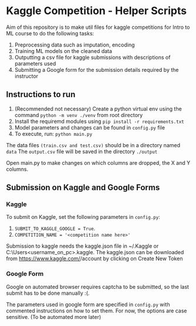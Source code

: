 # Kaggle Competition - Helper Scripts

Aim of this repository is to make util files for kaggle competitions for Intro to ML course to do the following tasks:

1. Preprocessing data such as imputation, encoding
2. Training ML models on the cleaned data
3. Outputting a csv file for kaggle submissions with descriptions of parameters used
4. Submitting a Google form for the submission details required by the instructor

## Instructions to run

1. (Recommended not necessary) Create a python virtual env using the command ```python -m venv ./venv``` from root directory
2. Install the requiremd modules using ```pip install -r requirements.txt```
3. Model parameters and changes can be found in ```config.py``` file
4. To execute, run: ```python main.py```

The data files ```(train.csv and test.csv)``` should be in a directory named ```data```
The ```output.csv``` file will be saved in the directory ```./output```

Open main.py to make changes on which columns are dropped, the X and Y columns.

## Submission on Kaggle and Google Forms

### Kaggle

To submit on Kaggle, set the following parameters in ```config.py```:
1. ```SUBMIT_TO_KAGGLE_GOOGLE = True```. 
2. ```COMPETITION_NAME = '<competition name here>'```

Submission to kaggle needs the kaggle.json file in ~/.Kaggle or C:\Users\<username_on_pc>\.kaggle. The kaggle.json can be downloaded from https://www.kaggle.com/<username>/account by clicking on Create New Token

### Google Form

Google on automated browser requires captcha to be submitted, so the last submit has to be done manually :(.

The parameters used in google form are specified in ```config.py``` with commented instructions on how to set them. For now, the options are case sensitive. (To be automated more later)



